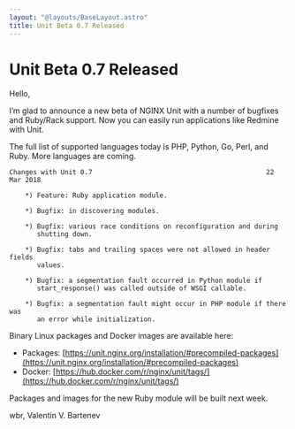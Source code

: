 ```yaml
---
layout: "@layouts/BaseLayout.astro"
title: Unit Beta 0.7 Released
---
```

# Unit Beta 0.7 Released

Hello,

I’m glad to announce a new beta of NGINX Unit with a number of bugfixes and
Ruby/Rack support.  Now you can easily run applications like Redmine with Unit.

The full list of supported languages today is PHP, Python, Go, Perl, and Ruby.
More languages are coming.

```none
Changes with Unit 0.7                                            22 Mar 2018

    *) Feature: Ruby application module.

    *) Bugfix: in discovering modules.

    *) Bugfix: various race conditions on reconfiguration and during
       shutting down.

    *) Bugfix: tabs and trailing spaces were not allowed in header fields
       values.

    *) Bugfix: a segmentation fault occurred in Python module if
       start_response() was called outside of WSGI callable.

    *) Bugfix: a segmentation fault might occur in PHP module if there was
       an error while initialization.
```

Binary Linux packages and Docker images are available here:

- Packages:  [https://unit.nginx.org/installation/#precompiled-packages](https://unit.nginx.org/installation/#precompiled-packages)
- Docker:    [https://hub.docker.com/r/nginx/unit/tags/](https://hub.docker.com/r/nginx/unit/tags/)

Packages and images for the new Ruby module will be built next week.

wbr, Valentin V. Bartenev
